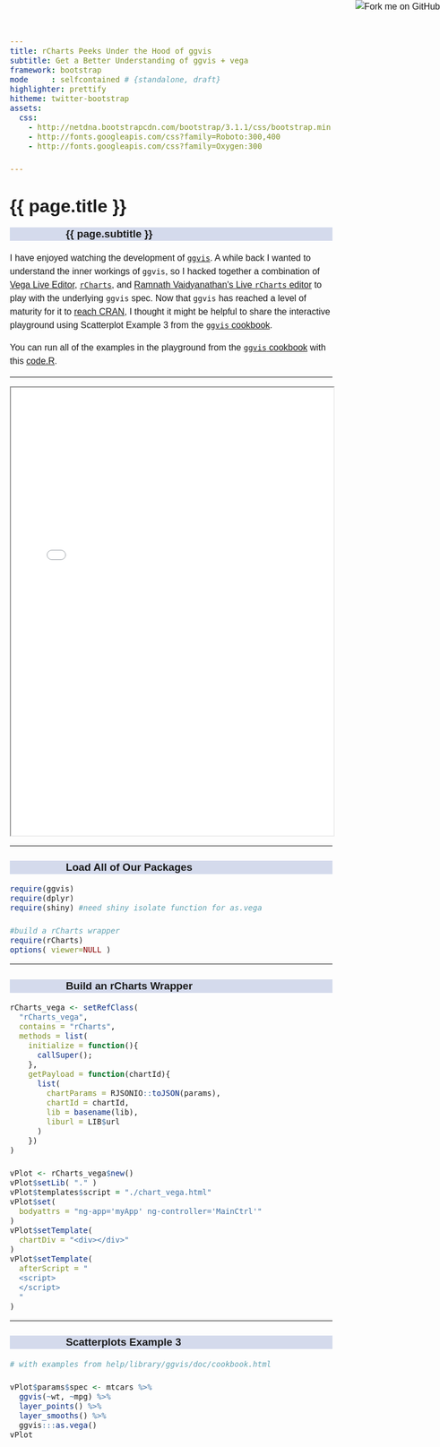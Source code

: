 ```yaml
---
title: rCharts Peeks Under the Hood of ggvis
subtitle: Get a Better Understanding of ggvis + vega
framework: bootstrap
mode     : selfcontained # {standalone, draft}
highlighter: prettify
hitheme: twitter-bootstrap
assets:
  css:
    - http://netdna.bootstrapcdn.com/bootstrap/3.1.1/css/bootstrap.min.css
    - http://fonts.googleapis.com/css?family=Roboto:300,400
    - http://fonts.googleapis.com/css?family=Oxygen:300

---    
```


<style>
body{
  font-family: 'Oxygen', sans-serif;
  font-size: 16px;
  line-height: 24px;
}

h1,h2,h3,h4 {
font-family: 'Raleway', sans-serif;
}

.container { width: 1000px; }

h3 {
background-color: #D4DAEC;
  text-indent: 100px; 
}

h4 {
text-indent: 100px;
}
</style>

<a href="https://github.com/timelyportfolio/rCharts_vega"><img style="position: absolute; top: 0; right: 0; border: 0;" src="https://s3.amazonaws.com/github/ribbons/forkme_right_darkblue_121621.png" alt="Fork me on GitHub"></a>



<div class="page-header">
  <h1>{{ page.title }}</h1>
  <h3>{{ page.subtitle }}</h3>
</div>

I have enjoyed watching the development of [`ggvis`](http://github.com/rstudio/ggvis).  A while back I wanted to understand the inner workings of `ggvis`, so I hacked together a combination of [Vega Live Editor](http://trifacta.github.io/vega/editor/), [`rCharts`](http://rcharts.io), and [Ramnath Vaidyanathan's Live `rCharts` editor](http://ramnathv.github.io/posts/making-rcharts-live-app/index.html) to play with the underlying `ggvis` spec.  Now that `ggvis` has reached a level of maturity for it to [reach CRAN](http://blog.rstudio.org/2014/06/23/introducing-ggvis/), I thought it might be helpful to share the interactive playground using Scatterplot Example 3 from the [`ggvis` cookbook](http://ggvis.rstudio.com/cookbook.html).

You can run all of the examples in the playground from the [`ggvis` cookbook](http://ggvis.rstudio.com/cookbook.html) with this [code.R](https://github.com/timelyportfolio/rCharts_vega/blob/gh-pages/code.r).

---
<div class="col-md-12">
  <iframe src = "vega_example.html" width = 100% height = 800px></iframe>
<div>

---
### Load All of Our Packages


```r
require(ggvis)
require(dplyr)
require(shiny) #need shiny isolate function for as.vega

#build a rCharts wrapper
require(rCharts)
options( viewer=NULL )
```

---
### Build an rCharts Wrapper

```r
rCharts_vega <- setRefClass(
  "rCharts_vega",
  contains = "rCharts",
  methods = list(
    initialize = function(){
      callSuper(); 
    },
    getPayload = function(chartId){
      list(
        chartParams = RJSONIO::toJSON(params),
        chartId = chartId,
        lib = basename(lib), 
        liburl = LIB$url
      )
    })
)

vPlot <- rCharts_vega$new()
vPlot$setLib( "." )
vPlot$templates$script = "./chart_vega.html"
vPlot$set(
  bodyattrs = "ng-app='myApp' ng-controller='MainCtrl'"
)
vPlot$setTemplate(
  chartDiv = "<div></div>"
)
vPlot$setTemplate(
  afterScript = "
  <script>
  </script>     
  "
)
```

---
### Scatterplots Example 3


```r
# with examples from help/library/ggvis/doc/cookbook.html

vPlot$params$spec <- mtcars %>% 
  ggvis(~wt, ~mpg) %>%
  layer_points() %>%
  layer_smooths() %>%
  ggvis:::as.vega()
vPlot
```




